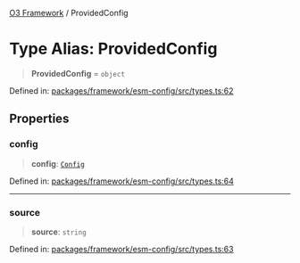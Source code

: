 [O3 Framework](../API.md) / ProvidedConfig

# Type Alias: ProvidedConfig

> **ProvidedConfig** = `object`

Defined in: [packages/framework/esm-config/src/types.ts:62](https://github.com/its-kios09/openmrs-esm-core/blob/main/packages/framework/esm-config/src/types.ts#L62)

## Properties

### config

> **config**: [`Config`](../interfaces/Config.md)

Defined in: [packages/framework/esm-config/src/types.ts:64](https://github.com/its-kios09/openmrs-esm-core/blob/main/packages/framework/esm-config/src/types.ts#L64)

***

### source

> **source**: `string`

Defined in: [packages/framework/esm-config/src/types.ts:63](https://github.com/its-kios09/openmrs-esm-core/blob/main/packages/framework/esm-config/src/types.ts#L63)
